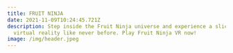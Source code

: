 ```yaml
---
title: FRUIT NINJA
date: 2021-11-09T10:24:45.721Z
description: Step inside the Fruit Ninja universe and experience a slice of
  virtual reality like never before. Play Fruit Ninja VR now!
image: /img/header.jpeg
---
```

